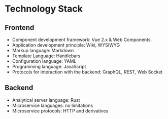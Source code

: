 # Technology Stack

## Frontend

* Component development framework: Vue 2.x & Web Components.
* Application development principle: Wiki, WYSIWYG
* Markup language: Markdown
* Template Language: Handlebars
* Configuration language: YAML
* Programming language: JavaScript
* Protocols for interaction with the backend: GraphQL, REST, Web Socket

## Backend

* Analytical server language: Rust
* Microservice languages: no limitations
* Microservice protocols: HTTP and derivatives

<style>
.my-dark-theme .my-content {
    color: var(--light)
}
.my-dark-theme .my-content h1,
.my-dark-theme .my-content h2,
.my-dark-theme .my-content h3,
.my-dark-theme .my-content h4,
.my-dark-theme .my-content h5 {
    color: white;
}
.my-content b,i,em {
    color: rgb(88,167,202);
}
code { white-space: pre; }
</style>
